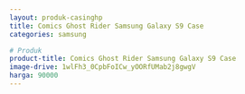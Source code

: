 ```yaml
---
layout: produk-casinghp
title: Comics Ghost Rider Samsung Galaxy S9 Case
categories: samsung

# Produk
product-title: Comics Ghost Rider Samsung Galaxy S9 Case
image-drive: 1wlFh3_0CpbFoICw_yOORfUMab2j8gwgV
harga: 90000
---
```

